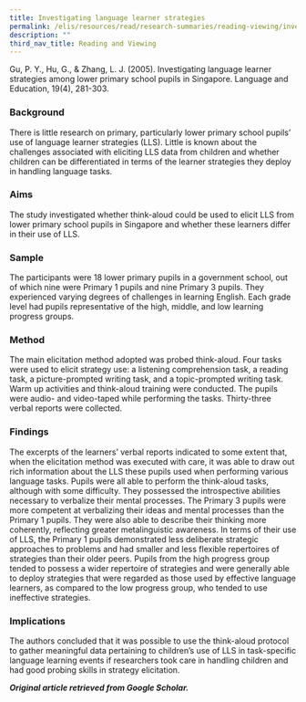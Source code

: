 ```yaml
---
title: Investigating language learner strategies
permalink: /elis/resources/read/research-summaries/reading-viewing/investigating-language-learner-strategies/
description: ""
third_nav_title: Reading and Viewing
---
```

Gu, P. Y., Hu, G., & Zhang, L. J. (2005). Investigating language learner strategies among lower primary school pupils in Singapore. Language and Education, 19(4), 281-303.

### Background

There is little research on primary, particularly lower primary school pupils’ use of language learner strategies (LLS). Little is known about the challenges associated with eliciting LLS data from children and whether children can be differentiated in terms of the learner strategies they deploy in handling language tasks.

### Aims

The study investigated whether think-aloud could be used to elicit LLS from lower primary school pupils in Singapore and whether these learners differ in their use of LLS.

### Sample

The participants were 18 lower primary pupils in a government school, out of which nine were Primary 1 pupils and nine Primary 3 pupils. They experienced varying degrees of challenges in learning English. Each grade level had pupils representative of the high, middle, and low learning progress groups.

### Method

The main elicitation method adopted was probed think-aloud. Four tasks were used to elicit strategy use: a listening comprehension task, a reading task, a picture-prompted writing task, and a topic-prompted writing task. Warm up activities and think-aloud training were conducted. The pupils were audio- and video-taped while performing the tasks. Thirty-three verbal reports were collected.

### Findings

The excerpts of the learners’ verbal reports indicated to some extent that, when the elicitation method was executed with care, it was able to draw out rich information about the LLS these pupils used when performing various language tasks. Pupils were all able to perform the think-aloud tasks, although with some difficulty. They possessed the introspective abilities necessary to verbalize their mental processes. The Primary 3 pupils were more competent at verbalizing their ideas and mental processes than the Primary 1 pupils. They were also able to describe their thinking more coherently, reflecting greater metalinguistic awareness. In terms of their use of LLS, the Primary 1 pupils demonstrated less deliberate strategic approaches to problems and had smaller and less flexible repertoires of strategies than their older peers. Pupils from the high progress group tended to possess a wider repertoire of strategies and were generally able to deploy strategies that were regarded as those used by effective language learners, as compared to the low progress group, who tended to use ineffective strategies.

### Implications

The authors concluded that it was possible to use the think-aloud protocol to gather meaningful data pertaining to children’s use of LLS in task-specific language learning events if researchers took care in handling children and had good probing skills in strategy elicitation.


_**Original article retrieved from Google Scholar.**_   

